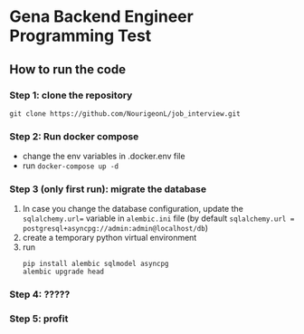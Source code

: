 # Gena Backend Engineer Programming Test

## How to run the code
### Step 1: clone the repository 
    git clone https://github.com/NourigeonL/job_interview.git
### Step 2: Run docker compose
- change the env variables in .docker.env file
- run `docker-compose up -d`
### Step 3 (only first run): migrate the database
1. In case you change the database configuration, update the `sqlalchemy.url=` variable in `alembic.ini` file (by default `sqlalchemy.url = postgresql+asyncpg://admin:admin@localhost/db`)
2. create a temporary python virtual environment
3. run 
    ```
    pip install alembic sqlmodel asyncpg
    alembic upgrade head
    ```
### Step 4: ?????
### Step 5: profit